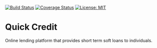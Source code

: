 [![Build Status](https://travis-ci.org/Bam92/quickCredit.svg?branch=develop)](https://travis-ci.org/Bam92/quickCredit)
[![Coverage Status](https://coveralls.io/repos/github/Bam92/quickCredit/badge.svg?branch=develop)](https://coveralls.io/github/Bam92/quickCredit?branch=develop)
[![License: MIT](https://img.shields.io/badge/License-MIT-yellow.svg)](https://opensource.org/licenses/MIT)

# Quick Credit
Online lending platform that provides short term soft loans to individuals.
